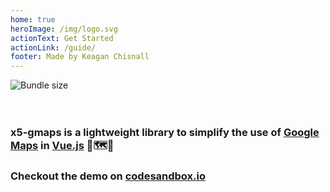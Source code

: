 ```yaml
---
home: true
heroImage: /img/logo.svg
actionText: Get Started
actionLink: /guide/
footer: Made by Keagan Chisnall
---
```


<img style="display:block; margin:0 auto;" src="https://img.shields.io/bundlephobia/minzip/x5-gmaps" alt="Bundle size"/>

<br/>
<br/>

### x5-gmaps is a lightweight library to simplify the use of [Google Maps](https://developers.google.com/maps/) in [Vue.js](http://vuejs.org) 🤏🗺️🧩

### Checkout the demo on [codesandbox.io](https://codesandbox.io/s/x5-gmaps-demo-6xww1)
